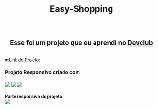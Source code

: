 
<h1 align='center'> Easy-Shopping</h1>
<br>
<br>
<h2 align='center'>Esse foi um projeto que eu aprendi no <a href="https://rodolfomori.com.br/devclub">Devclub</a> </h2>
<br>
<a href=""> ☛Link do Projeto:<a/>
<br>
<h3>Projeto Responsivo criado com<h3/> <img src="https://img.shields.io/badge/HTML5-E34F26?style=for-the-badge&logo=html5&logoColor=white" href="html-logo" />
 <img src="https://img.shields.io/badge/CSS3-1572B6?style=for-the-badge&logo=css3&logoColor=white" href="css-logo"/>

<img src="https://github.com/MatheusVazti/Easy-Shopping/blob/master/assets/Rectangle.png?raw=true"/> 
<br>
<h4> Parte responsiva do  projeto </4>
<br>
<img src="https://raw.githubusercontent.com/MatheusVazti/Easy-Shopping/876d3bf71aafe234c853b65f3fb3f2e484716d47/assets/Rectangle%20(1).png"/>
